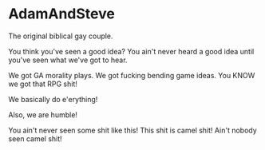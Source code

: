 AdamAndSteve
============

The original biblical gay couple.

You think you've seen a good idea?
You ain't never heard a good idea until you've seen what we've got to hear.

We got GA morality plays.
We got fucking bending game ideas.
You KNOW we got that RPG shit!

We basically do e'erything!

Also, we are humble!

You ain't never seen some shit like this!  This shit is camel shit!  Ain't nobody seen camel shit!